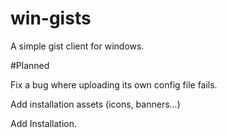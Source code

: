 win-gists
=========

A simple gist client for windows. 

#Planned

Fix a bug where uploading its own config file fails. 

Add installation assets (icons, banners...)

Add Installation. 

